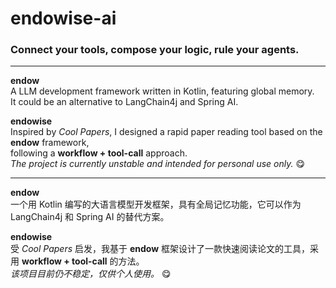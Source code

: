 # endowise-ai

### Connect your tools, compose your logic, rule your agents.

---

**endow**  
A LLM development framework written in Kotlin, featuring global memory.  
It could be an alternative to LangChain4j and Spring AI.

**endowise**  
Inspired by *Cool Papers*, I designed a rapid paper reading tool based on the **endow** framework,  
following a **workflow + tool-call** approach.  
*The project is currently unstable and intended for personal use only.* 😋

---

**endow**  
一个用 Kotlin 编写的大语言模型开发框架，具有全局记忆功能，它可以作为 LangChain4j 和 Spring AI 的替代方案。

**endowise**  
受 *Cool Papers* 启发，我基于 **endow** 框架设计了一款快速阅读论文的工具，采用 **workflow + tool-call** 的方法。  
*该项目目前仍不稳定，仅供个人使用。* 😋
